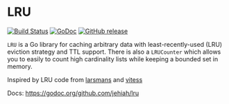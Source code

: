 # LRU

[![Build Status](https://secure.travis-ci.org/jehiah/lru.png?branch=master)](http://travis-ci.org/jehiah/lru) [![GoDoc](https://godoc.org/github.com/jehiah/lru?status.svg)](https://godoc.org/github.com/jehiah/lru) [![GitHub release](https://img.shields.io/github/release/jehiah/lru.svg)](https://github.com/jehiah/lru/releases/latest)


`LRU` is a Go library for caching arbitrary data with least-recently-used (LRU) eviction strategy and TTL support. There is also a `LRUCounter` which allows you to easily to count high cardinality lists while keeping a bounded set in memory.

Inspired by LRU code from  [larsmans](https://gist.github.com/larsmans/4638795) and [vitess](https://code.google.com/p/vitess/source/browse/go/cache/lru_cache.go)

Docs: https://godoc.org/github.com/jehiah/lru
